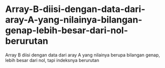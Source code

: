 # Array-B-diisi-dengan-data-dari-aray-A-yang-nilainya-bilangan-genap-lebih-besar-dari-nol-berurutan
Array B diisi dengan data dari aray A yang nilainya berupa bilangan genap, lebih besar dari nol, tapi indeksnya berurutan
